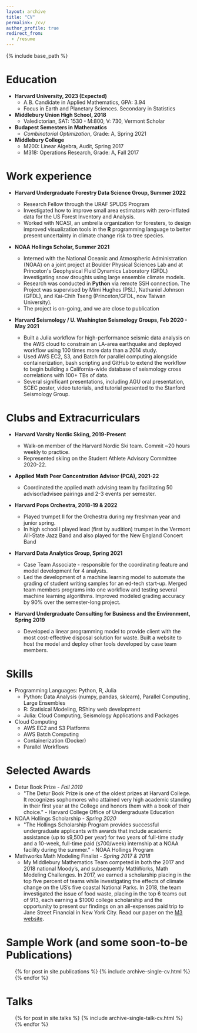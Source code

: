 ```yaml
---
layout: archive
title: "CV"
permalink: /cv/
author_profile: true
redirect_from:
  - /resume
---
```


{% include base_path %}

Education
======
* **Harvard University, 2023 (Expected)**
  * A.B. Candidate in Applied Mathematics, GPA: 3.94
  * Focus in Earth and Planetary Sciences. Secondary in Statistics
* **Middlebury Union High School, 2018**
  * Valedictorian, SAT: 1530 - M:800, V: 730, Vermont Scholar
* **Budapest Semesters in Mathematics**
  * *Combinatorial Optimization*, Grade: A, Spring 2021
* **Middlebury College**
  * M200: Linear Algebra, Audit, Spring 2017
  * M318: Operations Research, Grade: A, Fall 2017


Work experience
======
* **Harvard Undergraduate Forestry Data Science Group, Summer 2022**
  * Research Fellow through the URAF SPUDS Program
  * Investigated how to improve small area estimators with zero-inflated data for the US Forest Inventory and Analysis.
  * Worked with NCASI, an umbrella organization for foresters, to design improved visualization tools in the **R** programming language to better present uncertainty in climate change risk to tree species.


* **NOAA Hollings Scholar, Summer 2021**
  * Interned with the National Oceanic and Atmospheric Administration (NOAA) on a joint project at Boulder Physical Sciences Lab and at Princeton's Geophysical Fluid Dynamics Laboratory (GFDL) investigating snow droughts using large ensemble climate models. 
  * Research was conducted in **Python** via remote SSH connection. The Project was supervised by Mimi Hughes (PSL), Nathaniel Johnson (GFDL), and Kai-Chih Tseng (Princeton/GFDL, now Taiwan University).
  * The project is on-going, and we are close to publication

* **Harvard Seismology / U. Washington Seismology Groups, Feb 2020 - May 2021**
  * Built a Julia workflow for high-performance seismic data analysis on the AWS cloud to constrain an LA-area earthquake and deployed workflow using 100 times more data than a 2014 study. 
  * Used AWS EC2, S3, and Batch for parallel computing alongside containerization, bash scripting and GitHub to extend the workflow to begin building a California-wide database of seismology cross correlations with 100+ TBs of data.
  * Several significant presentations, including AGU oral presentation, SCEC poster, video tutorials, and tutorial presented to the Stanford Seismology Group. 

Clubs and Extracurriculars
=====
* **Harvard Varsity Nordic Skiing, 2019-Present**
  * Walk-on member of the Harvard Nordic Ski team. Commit ~20 hours weekly to practice. 
  * Represented skiing on the Student Athlete Advisory Committee 2020-22.

* **Applied Math Peer Concentration Advisor (PCA), 2021-22**
  * Coordinated the applied math advising team by facilitating 50 advisor/advisee pairings and 2-3 events per semester. 

* **Harvard Pops Orchestra, 2018-19 & 2022**
  * Played trumpet II for the Orchestra during my freshman year and junior spring.
  * In high school I played lead (first by audition) trumpet in the Vermont All-State Jazz Band and also played for the New England Concert Band

* **Harvard Data Analytics Group, Spring 2021**
  * Case Team Associate - responsible for the coordinating feature and model development for 4 analysts. 
  * Led the development of a machine learning model to automate the grading of student writing samples for an ed-tech start-up. Merged team members programs into one workflow and testing several machine learning algorithms. Improved modeled grading accuracy by 90% over the semester-long project.

* **Harvard Undergraduate Consulting for Business and the Environment, Spring 2019**
  * Developed a linear programming model to provide client with the most cost-effective disposal solution for waste. Built a website to host the model and deploy other tools developed by case team members.


Skills
======
* Programming Languages: Python, R, Julia
  * Python: Data Analysis (numpy, pandas, sklearn), Parallel Computing, Large Ensembles
  * R: Statisical Modeling, RShiny web development
  * Julia: Cloud Computing, Seismology Applications and Packages
* Cloud Computing
  * AWS EC2 and S3 Platforms
  * AWS Batch Computing
  * Containerization (Docker)
  * Parallel Workflows


Selected Awards
======
* Detur Book Prize - *Fall 2019*
  * "The Detur Book Prize is one of the oldest prizes at Harvard College. It recognizes sophomores who attained very high academic standing in their first year at the College and honors them with a book of their choice." - Harvard College Office of Undergraduate Education
* NOAA Hollings Scholarship - *Spring 2020*
  * "The Hollings Scholarship Program provides successful undergraduate applicants with awards that include academic assistance (up to `$`9,500 per year) for two years of full-time study and a 10-week, full-time paid (`$`700/week) internship at a NOAA facility during the summer." - NOAA Hollings Program
* Mathworks Math Modeling Finalist - *Spring 2017 & 2018*
  * My Middlebury Mathematics Team competed in both the 2017 and 2018 national Moody’s, and subsequently MathWorks, Math Modeling Challenges. In 2017, we earned a scholarship placing in the top five percent of teams while investigating the effects of climate change on the US’s five coastal National Parks. In 2018, the team investigated the issue of food waste, placing in the top 6 teams out of 913, each earning a $1000 college scholarship and the opportunity to present our findings on an all-expenses paid trip to Jane Street Financial in New York City. Read our paper on the [M3 website](https://m3challenge.siam.org/sites/default/files/uploads/Team10278_Middlebury%20Union%20High%20School.pdf).

Sample Work (and some soon-to-be Publications)
======
  <ul>{% for post in site.publications %}
    {% include archive-single-cv.html %}
  {% endfor %}</ul>
  
Talks
======
  <ul>{% for post in site.talks %}
    {% include archive-single-talk-cv.html %}
  {% endfor %}</ul>
  
<!-- Teaching
======
  <ul>{% for post in site.teaching %}
    {% include archive-single-cv.html %}
  {% endfor %}</ul>
   -->


